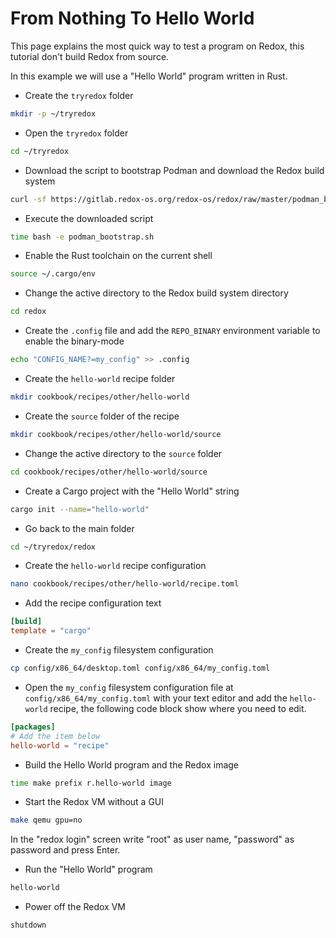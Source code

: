 # From Nothing To Hello World

This page explains the most quick way to test a program on Redox, this tutorial don't build Redox from source.

In this example we will use a "Hello World" program written in Rust.

- Create the `tryredox` folder

```sh
mkdir -p ~/tryredox
```

- Open the `tryredox` folder

```sh
cd ~/tryredox
```

- Download the script to bootstrap Podman and download the Redox build system

```sh
curl -sf https://gitlab.redox-os.org/redox-os/redox/raw/master/podman_bootstrap.sh -o podman_bootstrap.sh
```

- Execute the downloaded script

```sh
time bash -e podman_bootstrap.sh
```

- Enable the Rust toolchain on the current shell

```sh
source ~/.cargo/env
```

- Change the active directory to the Redox build system directory

```sh
cd redox
```

- Create the `.config` file and add the `REPO_BINARY` environment variable to enable the binary-mode

```sh
echo "CONFIG_NAME?=my_config" >> .config
```

- Create the `hello-world` recipe folder

```sh
mkdir cookbook/recipes/other/hello-world
```

- Create the `source` folder of the recipe

```sh
mkdir cookbook/recipes/other/hello-world/source
```

- Change the active directory to the `source` folder

```sh
cd cookbook/recipes/other/hello-world/source
```

- Create a Cargo project with the "Hello World" string

```sh
cargo init --name="hello-world"
```

- Go back to the main folder

```sh
cd ~/tryredox/redox
```

- Create the `hello-world` recipe configuration

```sh
nano cookbook/recipes/other/hello-world/recipe.toml
```

- Add the recipe configuration text

```toml
[build]
template = "cargo"
```

- Create the `my_config` filesystem configuration

```sh
cp config/x86_64/desktop.toml config/x86_64/my_config.toml
```

- Open the `my_config` filesystem configuration file at `config/x86_64/my_config.toml` with your text editor and add the `hello-world` recipe, the following code block show where you need to edit.

```toml
[packages]
# Add the item below
hello-world = "recipe"
```

- Build the Hello World program and the Redox image

```sh
time make prefix r.hello-world image
```

- Start the Redox VM without a GUI

```sh
make qemu gpu=no
```

In the "redox login" screen write "root" as user name, "password" as password and press Enter.

- Run the "Hello World" program

```sh
hello-world
```

- Power off the Redox VM

```sh
shutdown
```
